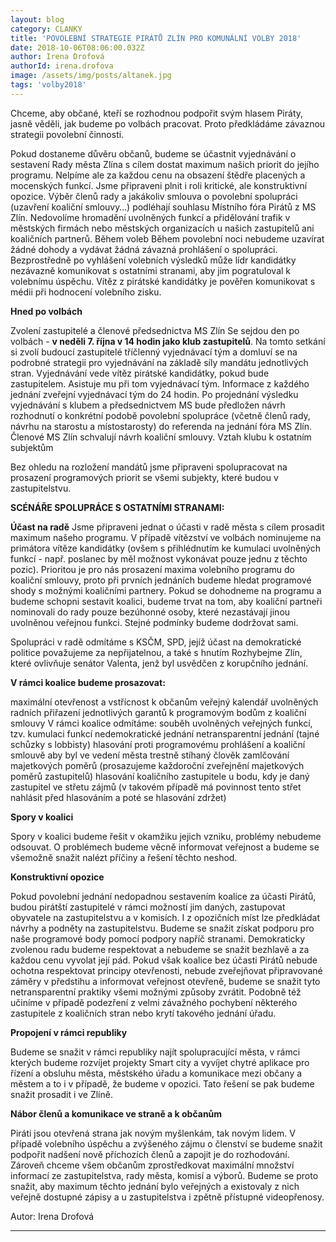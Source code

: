 ```yaml
---
layout: blog
category: CLANKY
title: 'POVOLEBNÍ STRATEGIE PIRÁTŮ ZLÍN PRO KOMUNÁLNÍ VOLBY 2018'
date: 2018-10-06T08:06:00.032Z
author: Irena Drofová
authorId: irena.drofova
image: /assets/img/posts/altanek.jpg   
tags: 'volby2018'
---
```


Chceme, aby občané, kteří se rozhodnou podpořit svým hlasem Piráty, jasně věděli, jak
budeme po volbách pracovat. Proto předkládáme závaznou strategii povolební činnosti.

Pokud dostaneme důvěru občanů, budeme se účastnit vyjednávání o sestavení Rady města
Zlína s cílem dostat maximum našich priorit do jejího programu. Nelpíme ale za každou cenu na obsazení štědře placených a mocenských funkcí. Jsme připraveni plnit i roli kritické, ale konstruktivní opozice. Výběr členů rady a jakákoliv smlouva o povolební spolupráci (uzavření koaliční smlouvy…) podléhají souhlasu Místního fóra Pirátů z MS Zlín. Nedovolíme hromadění uvolněných funkcí a přidělování trafik v městských firmách nebo městských organizacích u našich zastupitelů ani koaličních partnerů.
Během voleb
Během povolební noci nebudeme uzavírat žádné dohody a vydávat žádná závazná prohlášení o spolupráci.
Bezprostředně po vyhlášení volebních výsledků může lídr kandidátky nezávazně komunikovat s ostatními stranami, aby jim pogratuloval k volebnímu úspěchu.
Vítěz z pirátské kandidátky je pověřen komunikovat s médii při hodnocení volebního zisku.

**Hned po volbách**

Zvolení zastupitelé a členové předsednictva MS Zlín
Se sejdou den po volbách - **v neděli 7. října v 14 hodin jako klub zastupitelů**.
Na tomto setkání si zvolí budoucí zastupitelé tříčlenný vyjednávací tým a domluví se na podrobné strategii pro vyjednávání na základě síly mandátu jednotlivých stran.
Vyjednávání vede vítěz pirátské kandidátky, pokud bude zastupitelem. Asistuje mu při tom vyjednávací tým. Informace z každého jednání zveřejní vyjednávací tým do 24 hodin.
Po projednání výsledku vyjednávání s klubem a předsednictvem MS bude předložen návrh rozhodnutí o konkrétní podobě povolební spolupráce (včetně členů rady, návrhu na starostu a místostarosty) do referenda na jednání fóra MS Zlín. Členové MS Zlín schvalují návrh koaliční smlouvy.
Vztah klubu k ostatním subjektům

Bez ohledu na rozložení mandátů jsme připraveni spolupracovat na prosazení programových priorit se všemi subjekty, které budou v zastupitelstvu.

**SCÉNÁŘE SPOLUPRÁCE S OSTATNÍMI STRANAMI:**

**Účast na radě**
Jsme připraveni jednat o účasti v radě města s cílem prosadit maximum našeho programu. V případě vítězství ve volbách nominujeme na primátora vítěze kandidátky (ovšem s přihlédnutím ke kumulaci uvolněných funkcí - např. poslanec by měl možnost vykonávat pouze jednu z těchto pozic). Prioritou je pro nás prosazení maxima volebního programu do koaliční smlouvy, proto při prvních jednáních budeme hledat programové shody s možnými koaličními partnery. Pokud se dohodneme na programu a budeme schopni sestavit koalici, budeme trvat na tom, aby koaliční partneři nominovali do rady pouze bezúhonné osoby, které nezastávají jinou uvolněnou veřejnou funkci. Stejné podmínky budeme dodržovat sami.

Spolupráci v radě odmítáme s KSČM, SPD, jejíž účast na demokratické politice považujeme za nepřijatelnou, a také s hnutím Rozhybejme Zlín, které ovlivňuje senátor Valenta, jenž byl usvědčen z korupčního jednání.

**V rámci koalice budeme prosazovat:**

maximální otevřenost a vstřícnost k občanům
veřejný kalendář uvolněných radních
přiřazení jednotlivých garantů k programovým bodům z koaliční smlouvy
V rámci koalice odmítáme:
souběh uvolněných veřejných funkcí, tzv. kumulaci funkcí
nedemokratické jednání
netransparentní jednání (tajné schůzky s lobbisty)
hlasování proti programovému prohlášení a koaliční smlouvě
aby byl ve vedení města trestně stíhaný člověk
zamlčování majetkových poměrů (prosazujeme každoroční zveřejnění majetkových poměrů zastupitelů)
hlasování koaličního zastupitele u bodu, kdy je daný zastupitel ve střetu zájmů (v takovém případě má povinnost tento střet nahlásit před hlasováním a poté se hlasování zdržet)

**Spory v koalici**

Spory v koalici budeme řešit v okamžiku jejich vzniku, problémy nebudeme odsouvat. O problémech budeme věcně informovat veřejnost a budeme se všemožně snažit nalézt příčiny a řešení těchto neshod.

**Konstruktivní opozice**

Pokud povolební jednání nedopadnou sestavením koalice za účasti Pirátů, budou pirátští zastupitelé v rámci možností jim daných, zastupovat obyvatele na zastupitelstvu a v komisích. I z opozičních míst lze předkládat návrhy a podněty na zastupitelstvu. Budeme se snažit získat podporu pro naše programové body pomocí podpory napříč stranami. Demokraticky zvolenou radu budeme respektovat a nebudeme se snažit bezhlavě a za každou cenu vyvolat její pád. Pokud však koalice bez účasti Pirátů nebude ochotna respektovat principy otevřenosti, nebude zveřejňovat připravované záměry v předstihu a informovat veřejnost otevřeně, budeme se snažit tyto netransparentní praktiky všemi možnými způsoby zvrátit. Podobně též učiníme v případě podezření z velmi závažného pochybení některého zastupitele z koaličních stran nebo krytí takového jednání úřadu.

**Propojení v rámci republiky**

Budeme se snažit v rámci republiky najít spolupracující města, v rámci kterých budeme rozvíjet projekty Smart city a vyvíjet chytré aplikace pro řízení a obsluhu města, městského úřadu a komunikace mezi občany a městem a to i v případě, že budeme v opozici. Tato řešení se pak budeme snažit prosadit i ve Zlíně.

**Nábor členů a komunikace ve straně a k občanům**

Piráti jsou otevřená strana jak novým myšlenkám, tak novým lidem. V případě volebního úspěchu a zvýšeného zájmu o členství se budeme snažit podpořit nadšení nově příchozích členů a zapojit je do rozhodování. Zároveň chceme všem občanům zprostředkovat maximální množství informací ze zastupitelstva, rady města, komisí a výborů. Budeme se proto snažit, aby maximum těchto jednání bylo veřejných a existovaly z nich veřejně dostupné zápisy a u zastupitelstva i zpětně přístupné videopřenosy.


Autor: Irena Drofová



- - -
